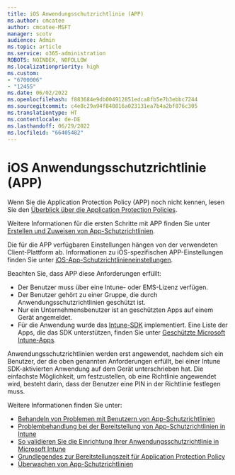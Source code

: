 ```yaml
---
title: iOS Anwendungsschutzrichtlinie (APP)
ms.author: cmcatee
author: cmcatee-MSFT
manager: scotv
audience: Admin
ms.topic: article
ms.service: o365-administration
ROBOTS: NOINDEX, NOFOLLOW
ms.localizationpriority: high
ms.custom:
- "6700006"
- "12455"
ms.date: 06/02/2022
ms.openlocfilehash: f883684e9db004912851edca8fb5e7b3ebbc7244
ms.sourcegitcommit: c4e8c29a94f840816a023131ea7b4a2bf876c305
ms.translationtype: HT
ms.contentlocale: de-DE
ms.lasthandoff: 06/29/2022
ms.locfileid: "66405482"
---
```

# <a name="ios-application-protection-policy-app"></a>iOS Anwendungsschutzrichtlinie (APP)

Wenn Sie die Application Protection Policy (APP) noch nicht kennen, lesen Sie den [Überblick über die Application Protection Policies](https://docs.microsoft.com/mem/intune/apps/app-protection-policy).

Weitere Informationen für die ersten Schritte mit APP finden Sie unter [Erstellen und Zuweisen von App-Schutzrichtlinien](https://docs.microsoft.com/intune/app-protection-policies).

Die für die APP verfügbaren Einstellungen hängen von der verwendeten Client-Plattform ab. Informationen zu iOS-spezifischen APP-Einstellungen finden Sie unter [iOS-App-Schutzrichtlinieneinstellungen](https://docs.microsoft.com/mem/intune/apps/app-protection-policy-settings-ios).

Beachten Sie, dass APP diese Anforderungen erfüllt:

- Der Benutzer muss über eine Intune- oder EMS-Lizenz verfügen.
- Der Benutzer gehört zu einer Gruppe, die durch Anwendungsschutzrichtlinien geschützt ist.
- Nur ein Unternehmensbenutzer ist an geschützten Apps auf einem Gerät angemeldet.
- Für die Anwendung wurde das [Intune-SDK](https://docs.microsoft.com/intune/app-sdk-get-started) implementiert. Eine Liste der Apps, die das SDK unterstützen, finden Sie unter [Geschützte Microsoft Intune-Apps](https://docs.microsoft.com/intune/apps-supported-intune-apps).

Anwendungsschutzrichtlinien werden erst angewendet, nachdem sich ein Benutzer, der die oben genannten Anforderungen erfüllt, bei einer Intune SDK-aktivierten Anwendung auf dem Gerät unterschrieben hat. Die einfachste Möglichkeit, um festzustellen, ob eine Richtlinie angewendet wird, besteht darin, dass der Benutzer eine PIN in der Richtlinie festlegen muss.

Weitere Informationen finden Sie unter:

- [Behandeln von Problemen mit Benutzern von App-Schutzrichtlinien](https://docs.microsoft.com/troubleshoot/mem/intune/troubleshoot-mam)
- [Problembehandlung bei der Bereitstellung von App-Schutzrichtlinien in Intune](https://docs.microsoft.com/troubleshoot/mem/intune/troubleshoot-app-protection-policy-deployment)
- [So validieren Sie die Einrichtung Ihrer Anwendungsschutzrichtlinie in Microsoft Intune](https://docs.microsoft.com/intune/app-protection-policies-validate)
- [Grundlegendes zur Bereitstellungszeit für Application Protection Policy](https://docs.microsoft.com/intune/app-protection-policy-delivery)
- [Überwachen von App-Schutzrichtlinien](https://docs.microsoft.com/intune/app-protection-policies-monitor)
